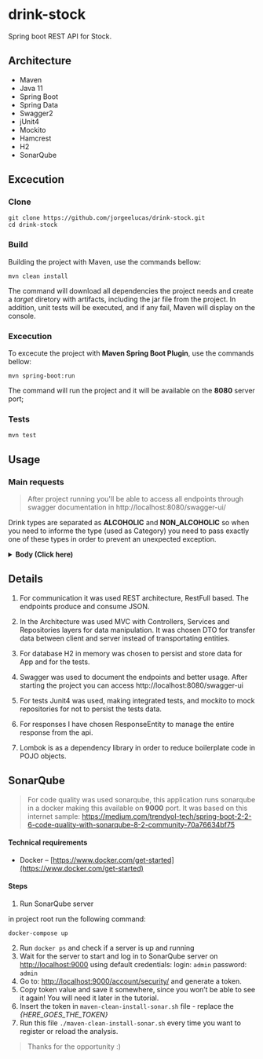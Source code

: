 
# drink-stock

Spring boot REST API for Stock.


## Architecture

* Maven
* Java 11
* Spring Boot
* Spring Data
* Swagger2
* jUnit4
* Mockito
* Hamcrest
* H2
* SonarQube

## Excecution

### Clone

```console
git clone https://github.com/jorgeelucas/drink-stock.git
cd drink-stock
```

### Build

Building the project with Maven, use the commands bellow:

```shell
mvn clean install
```

The command will download all dependencies the project needs and create a *target* diretory with artifacts, including the jar file from the project.
In addition, unit tests will be executed, and if any fail, Maven will display on the console.

### Excecution

To excecute the project with **Maven Spring Boot Plugin**, use the commands bellow:


```shell
mvn spring-boot:run
```

The command will run the project and it will be available on the **8080** server port;


### Tests

```console
mvn test
```

## Usage

### Main requests
> After project running you'll be able to access all endpoints through swagger documentation in http://localhost:8080/swagger-ui/

Drink types are separated as **ALCOHOLIC** and **NON_ALCOHOLIC** so when you need to informe the type (used as Category) you need to pass exactly one of these types in order to prevent an unexpected exception.

<details><summary><b>Body (Click here)</b></summary>

1. Book a new drink: **POST**::*/v1/drinks/book*

    ```json
      {
        "drinkName": string,
        "type": "ALCOHOLIC",
        "quantity":Integer,
        "section": {
	        "id": string
	    },
	    "createdby": string
      }
    ```
    
2. For getting the sections id you should get all sections : **GET**::http://localhost:8080/v1/sections

*for more endpoints informations you can use the `stock.postman_collection.json` file located in project root inporting it to postman will help manually testing endpoints*

</details>

## Details


1. For communication it was used REST architecture, RestFull based. The endpoints produce and consume JSON.

2. In the Architecture was used MVC with Controllers, Services and Repositories layers for data manipulation. It was chosen DTO for transfer data between client and server instead of transportating entities.

3. For database H2 in memory was chosen to persist and store data for App and for the tests.

4. Swagger was used to document the endpoints and better usage. After starting the project you can access http://localhost:8080/swagger-ui

5. For tests Junit4 was used, making integrated tests, and mockito to mock repositories for not to persist the tests data.

6. For responses I have chosen ResponseEntity to manage the entire response from the api.

7. Lombok is as a dependency library in order to reduce boilerplate code in POJO objects.

## SonarQube

> For code quality was used sonarqube, this application runs sonarqube in a docker making this available on **9000** port. It was based on this internet sample: https://medium.com/trendyol-tech/spring-boot-2-2-6-code-quality-with-sonarqube-8-2-community-70a76634bf75

#### Technical requirements

- Docker –  [https://www.docker.com/get-started](https://www.docker.com/get-started)

#### Steps
1. Run SonarQube server

in project root run the following command:
 ```console
docker-compose up
```

2. Run `docker ps` and check if a server is up and running
3. Wait for the server to start and log in to SonarQube server on [http://localhost:9000](http://localhost:9000/) using default credentials: login: `admin` password: `admin`
4. Go to: [http://localhost:9000/account/security/](http://localhost:9000/account/security/) and generate a token.
5. Copy token value and save it somewhere, since you won’t be able to see it again! You will need it later in the tutorial.
6. Insert the token in `maven-clean-install-sonar.sh` file - replace the *{HERE_GOES_THE_TOKEN}*
7. Run this file `./maven-clean-install-sonar.sh` every time you want to register or reload the analysis.

>Thanks for the opportunity :)
